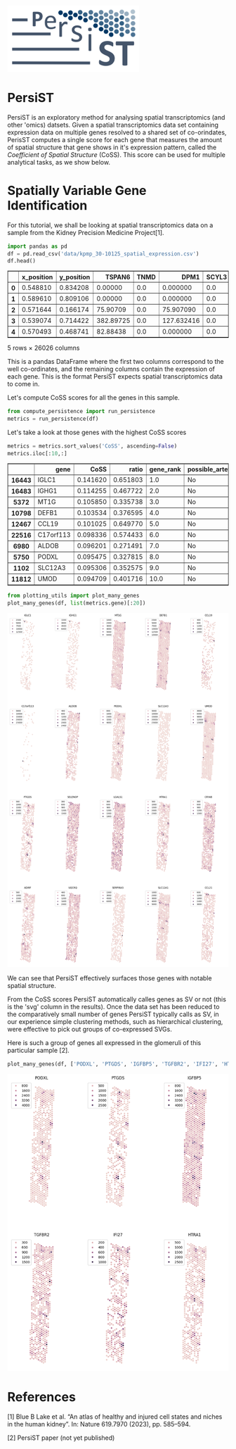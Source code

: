 <img src='README_files/PersiST_Logo.png' width='300' > 

# PersiST

PersiST is an exploratory method for analysing spatial transcriptomics (and other 'omics) datsets. Given a spatial transcriptomics data set containing expression data on multiple genes resolved to a shared set of co-orindates, PerisST computes a single score for each gene that measures the amount of spatial structure that gene shows in it's expression pattern, called the *Coefficient of Spatial Structure* (CoSS). This score can be used for multiple analytical tasks, as we show below.

# Spatially Variable Gene Identification

For this tutorial, we shall be looking at spatial transcriptomics data on a sample from the Kidney Precision Medicine Project[1]. 


```python
import pandas as pd
df = pd.read_csv('data/kpmp_30-10125_spatial_expression.csv')
df.head()
```




<div>
<table border="1" class="dataframe">
  <thead>
    <tr style="text-align: right;">
      <th></th>
      <th>x_position</th>
      <th>y_position</th>
      <th>TSPAN6</th>
      <th>TNMD</th>
      <th>DPM1</th>
      <th>SCYL3</th>
      <th>C1orf112</th>
      <th>FGR</th>
      <th>CFH</th>
      <th>FUCA2</th>
      <th>...</th>
      <th>ENSG00000288156</th>
      <th>ENSG00000288162</th>
      <th>ENSG00000288172</th>
      <th>ENSG00000288187</th>
      <th>ENSG00000288234</th>
      <th>ENSG00000288253</th>
      <th>ENSG00000288302</th>
      <th>ENSG00000288380</th>
      <th>ENSG00000288398</th>
      <th>SOD2</th>
    </tr>
  </thead>
  <tbody>
    <tr>
      <th>0</th>
      <td>0.548810</td>
      <td>0.834208</td>
      <td>0.00000</td>
      <td>0.0</td>
      <td>0.000000</td>
      <td>0.0</td>
      <td>0.00000</td>
      <td>117.633220</td>
      <td>0.00000</td>
      <td>0.00000</td>
      <td>...</td>
      <td>0.0</td>
      <td>0.0</td>
      <td>0.0</td>
      <td>0.0</td>
      <td>0.0</td>
      <td>0.0</td>
      <td>0.0</td>
      <td>0.0</td>
      <td>0.0</td>
      <td>1058.6990</td>
    </tr>
    <tr>
      <th>1</th>
      <td>0.589610</td>
      <td>0.809106</td>
      <td>0.00000</td>
      <td>0.0</td>
      <td>0.000000</td>
      <td>0.0</td>
      <td>0.00000</td>
      <td>86.865880</td>
      <td>173.73177</td>
      <td>86.86588</td>
      <td>...</td>
      <td>0.0</td>
      <td>0.0</td>
      <td>0.0</td>
      <td>0.0</td>
      <td>0.0</td>
      <td>0.0</td>
      <td>0.0</td>
      <td>0.0</td>
      <td>0.0</td>
      <td>1737.3176</td>
    </tr>
    <tr>
      <th>2</th>
      <td>0.571644</td>
      <td>0.166174</td>
      <td>75.90709</td>
      <td>0.0</td>
      <td>75.907090</td>
      <td>0.0</td>
      <td>0.00000</td>
      <td>0.000000</td>
      <td>151.81418</td>
      <td>0.00000</td>
      <td>...</td>
      <td>0.0</td>
      <td>0.0</td>
      <td>0.0</td>
      <td>0.0</td>
      <td>0.0</td>
      <td>0.0</td>
      <td>0.0</td>
      <td>0.0</td>
      <td>0.0</td>
      <td>2201.3057</td>
    </tr>
    <tr>
      <th>3</th>
      <td>0.539074</td>
      <td>0.714422</td>
      <td>382.89725</td>
      <td>0.0</td>
      <td>127.632416</td>
      <td>0.0</td>
      <td>0.00000</td>
      <td>127.632416</td>
      <td>0.00000</td>
      <td>0.00000</td>
      <td>...</td>
      <td>0.0</td>
      <td>0.0</td>
      <td>0.0</td>
      <td>0.0</td>
      <td>0.0</td>
      <td>0.0</td>
      <td>0.0</td>
      <td>0.0</td>
      <td>0.0</td>
      <td>1148.6918</td>
    </tr>
    <tr>
      <th>4</th>
      <td>0.570493</td>
      <td>0.468741</td>
      <td>82.88438</td>
      <td>0.0</td>
      <td>0.000000</td>
      <td>0.0</td>
      <td>82.88438</td>
      <td>0.000000</td>
      <td>82.88438</td>
      <td>0.00000</td>
      <td>...</td>
      <td>0.0</td>
      <td>0.0</td>
      <td>0.0</td>
      <td>0.0</td>
      <td>0.0</td>
      <td>0.0</td>
      <td>0.0</td>
      <td>0.0</td>
      <td>0.0</td>
      <td>1989.2250</td>
    </tr>
  </tbody>
</table>
<p>5 rows × 26026 columns</p>
</div>



This is a pandas DataFrame where the first two columns correspond to the well co-ordinates, and the remaining columns contain the expression of each gene. This is the format PersiST expects spatial transcriptomics data to come in.

Let's compute CoSS scores for all the genes in this sample.


```python
from compute_persistence import run_persistence
metrics = run_persistence(df)
```

Let's take a look at those genes with the highest CoSS scores


```python
metrics = metrics.sort_values('CoSS', ascending=False)
metrics.iloc[:10,:]
```




<div>
<table border="1" class="dataframe">
  <thead>
    <tr style="text-align: right;">
      <th></th>
      <th>gene</th>
      <th>CoSS</th>
      <th>ratio</th>
      <th>gene_rank</th>
      <th>possible_artefact</th>
      <th>svg</th>
    </tr>
  </thead>
  <tbody>
    <tr>
      <th>16443</th>
      <td>IGLC1</td>
      <td>0.141620</td>
      <td>0.651803</td>
      <td>1.0</td>
      <td>No</td>
      <td>Yes</td>
    </tr>
    <tr>
      <th>16483</th>
      <td>IGHG1</td>
      <td>0.114255</td>
      <td>0.467722</td>
      <td>2.0</td>
      <td>No</td>
      <td>Yes</td>
    </tr>
    <tr>
      <th>5372</th>
      <td>MT1G</td>
      <td>0.105850</td>
      <td>0.335738</td>
      <td>3.0</td>
      <td>No</td>
      <td>Yes</td>
    </tr>
    <tr>
      <th>10798</th>
      <td>DEFB1</td>
      <td>0.103534</td>
      <td>0.376595</td>
      <td>4.0</td>
      <td>No</td>
      <td>Yes</td>
    </tr>
    <tr>
      <th>12467</th>
      <td>CCL19</td>
      <td>0.101025</td>
      <td>0.649770</td>
      <td>5.0</td>
      <td>No</td>
      <td>Yes</td>
    </tr>
    <tr>
      <th>22516</th>
      <td>C17orf113</td>
      <td>0.098336</td>
      <td>0.574433</td>
      <td>6.0</td>
      <td>No</td>
      <td>Yes</td>
    </tr>
    <tr>
      <th>6980</th>
      <td>ALDOB</td>
      <td>0.096201</td>
      <td>0.271491</td>
      <td>7.0</td>
      <td>No</td>
      <td>Yes</td>
    </tr>
    <tr>
      <th>5750</th>
      <td>PODXL</td>
      <td>0.095475</td>
      <td>0.327815</td>
      <td>8.0</td>
      <td>No</td>
      <td>Yes</td>
    </tr>
    <tr>
      <th>1102</th>
      <td>SLC12A3</td>
      <td>0.095306</td>
      <td>0.352575</td>
      <td>9.0</td>
      <td>No</td>
      <td>Yes</td>
    </tr>
    <tr>
      <th>11812</th>
      <td>UMOD</td>
      <td>0.094709</td>
      <td>0.401716</td>
      <td>10.0</td>
      <td>No</td>
      <td>Yes</td>
    </tr>
  </tbody>
</table>
</div>




```python
from plotting_utils import plot_many_genes
plot_many_genes(df, list(metrics.gene)[:20])
```


    
![png](README_files/kpmp_svgs.png)
    


We can see that PersiST effectively surfaces those genes with notable spatial structure.

From the CoSS scores PersiST automatically calles genes as SV or not (this is the 'svg' column in the results). Once the data set has been reduced to the comparatively small number of genes PersiST typically calls as SV, in our experience simple clustering methods, such as hierarchical clustering, were effective to pick out groups of co-expressed SVGs.

Here is such a group of genes all expressed in the glomeruli of this particular sample [2].


```python
plot_many_genes(df, ['PODXL', 'PTGDS', 'IGFBP5', 'TGFBR2', 'IFI27', 'HTRA1'], numcols=3)
```


    
![png](README_files/podxl_svgs.png)
    


# References

[1] Blue B Lake et al. “An atlas of healthy and injured cell states and niches in the human kidney”. In: Nature
619.7970 (2023), pp. 585–594.

[2] PersiST paper (not yet published)
